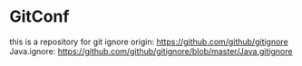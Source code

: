 # GitConf
this is a repository for git ignore
origin:  https://github.com/github/gitignore
Java.ignore: https://github.com/github/gitignore/blob/master/Java.gitignore
